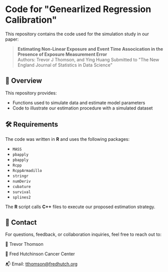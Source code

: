 # Code for "Genearlized Regression Calibration"

This repository contains the code used for the simulation study in our paper:

> **Estimating Non-Linear Exposure and Event Time Assocication in the Presence of Exposure Measurement Error**  
> Authors: Trevor J Thomson, and Ying Huang
> Submitted to "The New England Journal of Statistics in Data Science"

## 📌 Overview
This repository provides:
- Functions used to simulate data and estimate model parameters
- Code to illustrate our estimation procedure with a simulated dataset

## 🛠️ Requirements
The code was written in **R** and uses the following packages:
- `MASS`
- `pbapply`
- `pbapply`
- `Rcpp`
- `RcppArmadillo`
- `stringr`
- `numDeriv`
- `cubature`
- `survival`
- `splines2`

The **R** script calls **C++** files to execute our proposed estimation strategy.

## 📧 Contact
For questions, feedback, or collaboration inquiries, feel free to reach out to:

👤 Trevor Thomson

📍 Fred Hutchinson Cancer Center

📬 Email: tthomson@fredhutch.org
